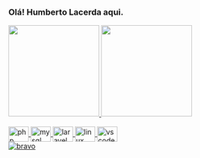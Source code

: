 ### Olá! Humberto Lacerda aqui.

<div>
  <a href="https://github.com/humbertodlacerda">
  <img height="180em" src="https://github-readme-stats.vercel.app/api?username=humbertodlacerda&show_icons=true&theme=dracula&include_all_commits=true$count_private=true"/>
  <img height="180em" src="https://github-readme-stats.vercel.app/api/top-langs/?username=humbertodlacerda&layout=compat&langs_count=2&theme=dracula"/>
</div>

<div style="display: inline_block"><br>
  <img align="center" alt="php" height="30" width="40" src="https://cdn.jsdelivr.net/gh/devicons/devicon/icons/php/php-plain.svg">
  <img align="center" alt="mysql" height="30" width="40" src="https://cdn.jsdelivr.net/gh/devicons/devicon/icons/mysql/mysql-original-wordmark.svg">
  <img align="center" alt="laravel" height="30" width="40" src="https://cdn.jsdelivr.net/gh/devicons/devicon/icons/laravel/laravel-plain-wordmark.svg">
  <img align="center" alt="linux" height="30" width="40" src="https://cdn.jsdelivr.net/gh/devicons/devicon/icons/linux/linux-original.svg">
  <img align="center" alt="vscode" height="30" width="40" src="https://cdn.jsdelivr.net/gh/devicons/devicon/icons/vscode/vscode-original.svg">
</div>
<!--   ![Snake animation](https://github.com/humbertodlacerda/humbertodlacerda/blog/output/github-contribution-grid-snake.svg) -->
<div>
  <img align="center" alt="bravo" src="http://www.animated-gifs.fr/category_cartoons/johnny-bravo-1/johnny-bravo-0002.gif">
</div>
<div>
  <a href="https://www.linkedin.com/in/humberto-lacerda-9ab197254/" target="_blank" <img src="https://img.shields.io/badge/LinkedIn-0077B5?style=for-the-badge&logo=linkedin&logoColor=white" target="_blank></a>
</div>
